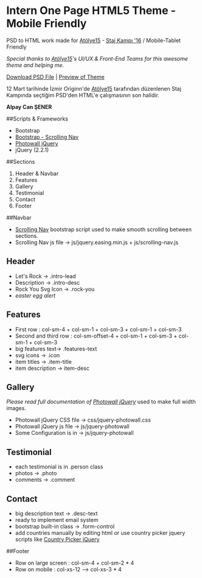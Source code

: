 # Intern One Page HTML5 Theme - Mobile Friendly 
PSD to HTML work made for [Atölye15](http://www.atolye15.com/) - [Staj Kampı '16](http://www.stajkampi.com/) / Mobile-Tablet Friendly

*Special thanks to [Atölye15](http://www.atolye15.com/)'s UI/UX & Front-End Teams for this awesome theme and helping me.*

[Download PSD File](https://github.com/mangoser/intern-theme/raw/master/intern_theme_psd.zip) | [Preview of Theme](https://github.com/mangoser/intern-theme/raw/master/intern_theme_preview.png)

12 Mart tarihinde İzmir Originn'de [Atölye15](http://www.atolye15.com/) tarafından düzenlenen Staj Kampında seçtiğim PSD'den HTML'e çalışmasının son halidir.

**Alpay Can ŞENER**

##Scripts & Frameworks
* Bootstrap
* [Bootstrap - Scrolling Nav](http://startbootstrap.com/template-overviews/scrolling-nav/)
* [Photowall jQuery](https://github.com/creotiv/jquery-photowall)
* jQuery (2.2.1)

##Sections
1. Header & Navbar
2. Features
3. Gallery
4. Testimonial
5. Contact
6. Footer

##Navbar
* [Scrolling Nav](http://startbootstrap.com/template-overviews/scrolling-nav/) bootstrap script used to make smooth scrolling between sections.
* Scrolling Nav js file -> js/jquery.easing.min.js + js/scrolling-nav.js


## Header
* Let's Rock -> .intro-lead
* Description -> .intro-desc
* Rock You Svg Icon -> .rock-you
* *easter egg alert*

## Features
* First row : col-sm-4 + col-sm-1 + col-sm-3 + col-sm-1 + col-sm-3
* Second and third row : col-sm-offset-4 + col-sm-1 + col-sm-3 + col-sm-1 + col-sm-3
* big features text-> .features-text
* svg icons -> .icon
* item titles -> .item-title
* item description -> item-desc

## Gallery
*Please read full documentation of [Photowall jQuery](https://github.com/creotiv/jquery-photowall)* used to make full width images.
* Photowall jQuery CSS file -> css/jquery-photowall.css
* Photowall jQuery js file -> js/jquery-photowall
* Some Configuration is in -> js/jquery-photowall

## Testimonial
* each testimonial is in .person class
* photos -> .photo
* comments -> .comment

## Contact
* big description text -> .desc-text
* ready to implement email system
* bootstrap built-in class -> .form-control
* add countries manually by editing html or use country picker jquery scripts like [Country Picker jQuery](http://bootstrapformhelpers.com/country/)

##Footer
* Row on large screen : col-sm-4 + col-sm-2 * 4
* Row on mobile : col-xs-12 --> col-xs-3 * 4

